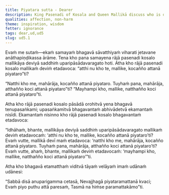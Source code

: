 ```yaml
---
title: Piyatara sutta - Dearer
description: King Pasenadi of Kosala and Queen Mallikā discuss who is dearer to them.
qualities: affection, non-harm
theme: inspiration, wisdom
fetter: ignorance
tags: dear,ud,ud5
slug: ud5.1
---
```


Evaṁ me sutaṁ—ekaṁ samayaṁ bhagavā sāvatthiyaṁ viharati jetavane anāthapiṇḍikassa ārāme. Tena kho pana samayena rājā pasenadi kosalo mallikāya deviyā saddhiṁ uparipāsādavaragato hoti. Atha kho rājā pasenadi kosalo mallikaṁ deviṁ etadavoca: “atthi nu kho te, mallike, kocañño attanā piyataro”ti?

“Natthi kho me, mahārāja, kocañño attanā piyataro. Tuyhaṁ pana, mahārāja, atthañño koci attanā piyataro”ti? “Mayhampi kho, mallike, natthañño koci attanā piyataro”ti.

Atha kho rājā pasenadi kosalo pāsādā orohitvā yena bhagavā tenupasaṅkami; upasaṅkamitvā bhagavantaṁ abhivādetvā ekamantaṁ nisīdi. Ekamantaṁ nisinno kho rājā pasenadi kosalo bhagavantaṁ etadavoca:

“Idhāhaṁ, bhante, mallikāya deviyā saddhiṁ uparipāsādavaragato mallikaṁ deviṁ etadavocaṁ: ‘atthi nu kho te, mallike, kocañño attanā piyataro’ti? Evaṁ vutte, mallikā devī maṁ etadavoca: ‘natthi kho me, mahārāja, kocañño attanā piyataro. Tuyhaṁ pana, mahārāja, atthañño koci attanā piyataro’ti? Evaṁ vutte, ahaṁ, bhante, mallikaṁ deviṁ etadavocaṁ: ‘mayhampi kho, mallike, natthañño koci attanā piyataro’”ti.

Atha kho bhagavā etamatthaṁ viditvā tāyaṁ velāyaṁ imaṁ udānaṁ udānesi:

“Sabbā disā anuparigamma cetasā,
Nevajjhagā piyataramattanā kvaci;
Evaṁ piyo puthu attā paresaṁ,
Tasmā na hiṁse paramattakāmo”ti.
